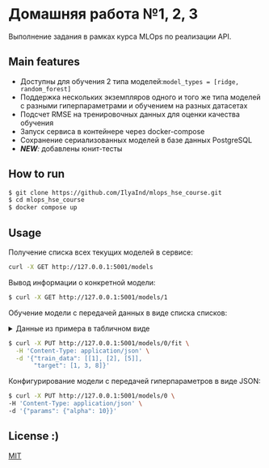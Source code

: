 # Домашняя работа №1, 2, 3

Выполнение задания в рамках курса MLOps по реализации API. 


## Main features
- Доступны для обучения 2 типа моделей:```model_types = [ridge, random_forest]```
- Поддержка нескольких экземпляров одного и того же типа моделей с разными гиперпараметрами и обучением на разных датасетах
- Подсчет RMSE на тренировочных данных для оценки качества обучения
- Запуск сервиса в контейнере через docker-compose 
- Сохранение сериализованных моделей в базе данных PostgreSQL
- ___NEW__:_ добавлены юнит-тесты 

## How to run
 ```bash
 $ git clone https://github.com/IlyaInd/mlops_hse_course.git
 $ cd mlops_hse_course
 $ docker compose up
 ```


## Usage 

Получение списка всех текущих моделей в сервисе:
```bash
curl -X GET http://127.0.0.1:5001/models
```

Вывод информации о конкретной модели:
```bash
$ curl -X GET http://127.0.0.1:5001/models/1
```

Обучение модели с передачей данных в виде списка списков:
<details>
<summary>Данные из примера в табличном виде</summary>

| data | target |
|------|--------|
| 1    | 1      |
| 2    | 3      |
| 5    | 8      |

</details>

```bash
$ curl -X PUT http://127.0.0.1:5001/models/0/fit \
  -H 'Content-Type: application/json' \
  -d '{"train_data": [[1], [2], [5]],
       "target": [1, 3, 8]}'
```

Конфигурирование модели с передачей гиперпараметров в виде JSON:
```bash
$ curl -X PUT http://127.0.0.1:5001/models/0 \
-H 'Content-Type: application/json' \
-d '{"params": {"alpha": 10}}'
```

## License :)
[MIT](LICENCE)
